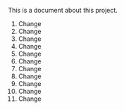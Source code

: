 This is a document about this project.  

1. Change
2. Change
3. Change
4. Change
5. Change
6. Change
7. Change
8. Change
9. Change
10. Change
11. Change 